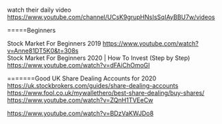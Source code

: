 


watch their daily video 
https://www.youtube.com/channel/UCsK9grupHNsIsSqIAyBBU7w/videos





=====Beginners    

Stock Market For Beginners 2019    https://www.youtube.com/watch?v=Anne81DT5K0&t=308s    
Stock Market For Beginners 2020 | How To Invest (Step by Step)   https://www.youtube.com/watch?v=dFAiChOmoGI   



=======Good UK Share Dealing Accounts for 2020       
https://uk.stockbrokers.com/guides/share-dealing-accounts     
https://www.fool.co.uk/mywallethero/best-share-dealing/buy-shares/      
https://www.youtube.com/watch?v=ZQnH1TVEeCw       


https://www.youtube.com/watch?v=BDzVaKWJDo8







